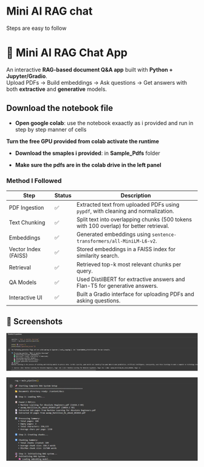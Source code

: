 # Mini AI RAG chat 
Steps are easy to follow 


# 📱 Mini AI RAG Chat App

An interactive **RAG-based document Q&A app** built with **Python + Jupyter/Gradio**.  
Upload PDFs → Build embeddings → Ask questions → Get answers with both **extractive** and **generative** models.

## Download the notebook file

- **Open google colab**: use the notebook exaactly as i provided and run in step by step manner of cells

**Turn the free GPU provided from colab activate the runtime**

- **Download the smaples i provided**:  in **Sample_Pdfs** folder

- **Make sure the pdfs are in the colab drive in the left panel** 


### Method I Followed

| Step                | Status   | Description |
|---------------------|----------|-------------|
| PDF Ingestion       | ✅       | Extracted text from uploaded PDFs using `pypdf`, with cleaning and normalization. |
| Text Chunking       | ✅       | Split text into overlapping chunks (500 tokens with 100 overlap) for better retrieval. |
| Embeddings          | ✅       | Generated embeddings using `sentence-transformers/all-MiniLM-L6-v2`. |
| Vector Index (FAISS)| ✅       | Stored embeddings in a FAISS index for similarity search. |
| Retrieval           | ✅       | Retrieved top-k most relevant chunks per query. |
| QA Models           | ✅       | Used DistilBERT for extractive answers and Flan-T5 for generative answers. |
| Interactive UI      | ✅       | Built a Gradio interface for uploading PDFs and asking questions. |



## 📸 Screenshots


![Retrieval Preview](assets/queries-generation.png)


![Extractive Answer](assets/rag-pipline.png)


